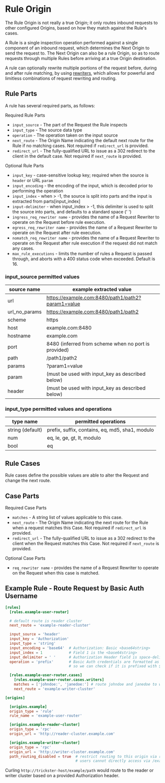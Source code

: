# Rule Origin

The Rule Origin is not really a true Origin; it only routes inbound requests to other configured Origins, based on how they match against the Rule's cases.

A Rule is a single inspection operation performed against a single component of an inbound request, which determines the Next Origin to send the request to. The Next Origin can also be a rule Origin, so as to route requests through multiple Rules before arriving at a true Origin destination.

A rule can optionally rewrite multiple portions of the request before, during and after rule matching, by using [rewriters](./rewriters.md), which allows for powerful and limitless combinations of request rewriting and routing.

## Rule Parts

A rule has several required parts, as follows:

Required Rule Parts

- `input_source` - The part of the Request the Rule inspects
- `input_type` - The source data type
- `operation` - The operation taken on the input source
- `next_route` - The Origin Name indicating the default next route for the Rule if no matching cases. Not required if `redirect_url` is provided.
- `redirect_url` - The fully-qualified URL to issue as a 302 redirect to the client in the default case. Not required if `next_route` is provided.

Optional Rule Parts

- `input_key` - case-sensitive lookup key; required when the source is `header` or URL `param`
- `input_encoding` - the encoding of the input, which is decoded prior to performing the operation
- `input_index` - when > -1, the source is split into parts and the input is extracted from parts\[input_index\]
- `input-delimiter` - when input_index > -1, this delimiter is used to split the source into parts, and defaults to a standard space (' ')
- `ingress_req_rewriter name` - provides the name of a Request Rewriter to operate on the Request before rule execution.
- `egress_req_rewriter name` - provides the name of a Request Rewriter to operate on the Request after rule execution.
- `nomatch_req_rewriter name` - provides the name of a Request Rewriter to operate on the Request after rule execution if the request did not match any cases.
- `max_rule_executions` - limits the number of rules a Request is passed through, and aborts with a 400 status code when exceeded. Default is 16.

### input_source permitted values

| source name   | example extracted value                              |
| ------------- | ---------------------------------------------------- |
| url           | <https://example.com:8480/path1/path2?param1=value>  |
| url_no_params | <https://example.com:8480/path1/path2>               |
| scheme        | https                                                |
| host          | example.com:8480                                     |
| hostname      | example.com                                          |
| port          | 8480 (inferred from scheme when no port is provided) |
| path          | /path1/path2                                         |
| params        | ?param1=value                                        |
| param         | (must be used with input_key as described below)     |
| header        | (must be used with input_key as described below)     |

### input_type permitted values and operations

| type name          | permitted operations  |
| ------------------ | ----------------------|
| string  (default)  | prefix, suffix, contains, eq, md5, sha1, modulo |
| num                | eq, le, ge, gt, lt, modulo |
| bool               | eq |

## Rule Cases

Rule cases define the possible values are able to alter the Request and change the next route.

## Case Parts

Required Case Parts

- `matches` - A string list of values applicable to this case.
- `next_route` - The Origin Name indicating the  next route for the Rule when a request matches this Case. Not required if `redirect_url` is provided.
- `redirect_url` - The fully-qualified URL to issue as a 302 redirect to the client when the Request matches this Case. Not required if `next_route` is provided.

Optional Case Parts

- `req_rewriter name` - provides the name of a Request Rewriter to operate on the Request when this case is matched.

## Example Rule - Route Request by Basic Auth Username

```toml
[rules]
  [rules.example-user-router]

  # default route is reader cluster
  next_route = 'example-reader-cluster'

  input_source = 'header'
  input_key = 'Authorization'
  input_type = 'string'
  input_encoding = 'base64'  # Authorization: Basic <base64string>
  input_index = 1            # Field 1 is the <base64string>
  input_delimiter = ' '      # Authorization Header field is space-delimited
  operation = 'prefix'       # Basic Auth credentials are formatted as user:pass,
                             # so we can check if it is prefixed with $user:

  [rules.example-user-router.cases]
    [rules.example-user-router.cases.writers]
    matches = ['johndoe:', 'janedoe:'] # route johndoe and janedoe to writer cluster
    next_route = 'example-writer-cluster'

[origins]

  [origins.example]
  origin_type = 'rule'
  rule_name = 'example-user-router'

  [origins.example-reader-cluster]
  origin_type = 'rpc'
  origin_url = 'http://reader-cluster.example.com'

  [origins.example-writer-cluster]
  origin_type = 'rpc'
  origin_url = 'http://writer-cluster.example.com'
  path_routing_disabled = true  # restrict routing to this origin via rule only
                                # users cannot directly access via /example-writer-cluster/

```

Curling `http://trickster-host/example/path` would route to the reader or writer cluster based on a provided Authorization header.
